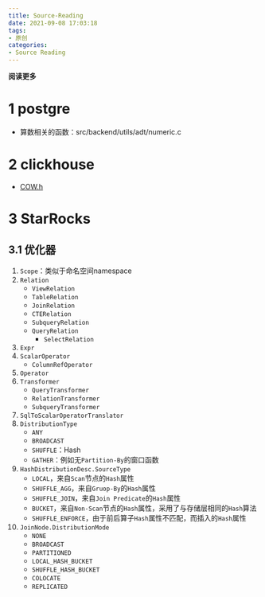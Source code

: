 ```yaml
---
title: Source-Reading
date: 2021-09-08 17:03:18
tags: 
- 原创
categories: 
- Source Reading
---
```


**阅读更多**

<!--more-->

# 1 postgre

* 算数相关的函数：src/backend/utils/adt/numeric.c

# 2 clickhouse

* [COW.h](https://github.com/ClickHouse/ClickHouse/blob/master/src/Common/COW.h)

# 3 StarRocks

## 3.1 优化器

1. `Scope`：类似于命名空间namespace
1. `Relation`
    * `ViewRelation`
    * `TableRelation`
    * `JoinRelation`
    * `CTERelation`
    * `SubqueryRelation`
    * `QueryRelation`
        * `SelectRelation`
1. `Expr`
1. `ScalarOperator`
    * `ColumnRefOperator`
1. `Operator`
1. `Transformer`
    * `QueryTransformer`
    * `RelationTransformer`
    * `SubqueryTransformer`
1. `SqlToScalarOperatorTranslator`
1. `DistributionType`
    * `ANY`
    * `BROADCAST`
    * `SHUFFLE`：Hash
    * `GATHER`：例如无`Partition-By`的窗口函数
1. `HashDistributionDesc.SourceType`
    * `LOCAL`，来自`Scan`节点的`Hash`属性
    * `SHUFFLE_AGG`，来自`Gruop-By`的`Hash`属性
    * `SHUFFLE_JOIN`，来自`Join Predicate`的`Hash`属性
    * `BUCKET`，来自`Non-Scan`节点的`Hash`属性，采用了与存储层相同的`Hash`算法
    * `SHUFFLE_ENFORCE`，由于前后算子`Hash`属性不匹配，而插入的`Hash`属性
1. `JoinNode.DistributionMode`
    * `NONE`
    * `BROADCAST`
    * `PARTITIONED`
    * `LOCAL_HASH_BUCKET`
    * `SHUFFLE_HASH_BUCKET`
    * `COLOCATE`
    * `REPLICATED`